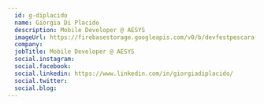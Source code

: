 ```yaml
---
  id: g-diplacido
  name: Giorgia Di Placido
  description: Mobile Developer @ AESYS
  imageUrl: https://firebasestorage.googleapis.com/v0/b/devfestpescara-2023.appspot.com/o/speakers%2Fg-diplacido.jpeg?alt=media&token=02c6a13d-6ce1-4f1b-a302-fad98849502c
  company: 
  jobTitle: Mobile Developer @ AESYS
  social.instagram: 
  social.facebook: 
  social.linkedin: https://www.linkedin.com/in/giorgiadiplacido/
  social.twitter: 
  social.blog: 
---
```

